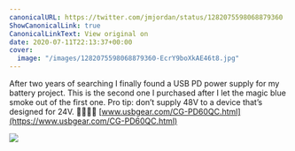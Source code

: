 ```yaml
---
canonicalURL: https://twitter.com/jmjordan/status/1282075598068879360
ShowCanonicalLink: true
CanonicalLinkText: View original on
date: 2020-07-11T22:13:37+00:00
cover:
  image: "/images/1282075598068879360-EcrY9boXkAE46t8.jpg"
---
```

After two years of searching I finally found a USB PD power supply for my battery project. This is the second one I purchased after I let the magic blue smoke out of the first one. Pro tip: don’t supply 48V to a device that’s designed for 24V. 🔋👨🏻‍💻 [www.usbgear.com/CG-PD60QC.html](https://www.usbgear.com/CG-PD60QC.html)

![](/images/1282075598068879360-EcrY9boXkAE46t8.jpg)